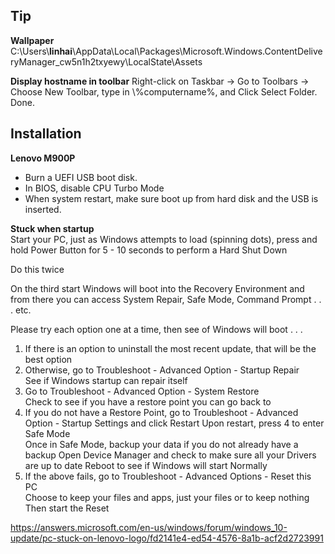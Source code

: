 ## Tip ##
**Wallpaper**
C:\Users\\**linhai**\AppData\Local\Packages\Microsoft.Windows.ContentDeliveryManager_cw5n1h2txyewy\LocalState\Assets

**Display hostname in toolbar**
Right-click on Taskbar -> 
Go to Toolbars -> 
Choose New Toolbar, 
type in \\%computername%,  and Click Select Folder. 
Done.

## Installation
**Lenovo M900P**  
- Burn a UEFI USB boot disk.
- In BIOS, disable CPU Turbo Mode
- When system restart, make sure boot up from hard disk and the USB is inserted.

**Stuck when startup**  
Start your PC, just as Windows attempts to load (spinning dots), press and hold Power Button for 5 - 10 seconds to perform a Hard Shut Down

Do this twice

On the third start Windows will boot into the Recovery Environment and from there you can access System Repair, Safe Mode, Command Prompt . . . etc.

Please try each option one at a time, then see of Windows will boot . . .

1. If there is an option to uninstall the most recent update,  that will be the best option
2. Otherwise, go to Troubleshoot - Advanced Option - Startup Repair  
See if Windows startup can repair itself
3. Go to Troubleshoot - Advanced Option - System Restore  
Check to see if you have a restore point you can go back to
4. If you do not have a Restore Point, go to Troubleshoot - Advanced Option - Startup Settings and click Restart
Upon restart, press 4 to enter Safe Mode  
Once in Safe Mode, backup your data if you do not already have a backup
Open Device Manager and check to make sure all your Drivers are up to date
Reboot to see if Windows will start Normally
5. If the above fails, go to Troubleshoot - Advanced Options - Reset this PC  
Choose to keep your files and apps, just your files or to keep nothing  
Then start the Reset  

https://answers.microsoft.com/en-us/windows/forum/windows_10-update/pc-stuck-on-lenovo-logo/fd2141e4-ed54-4576-8a1b-acf2d2723991